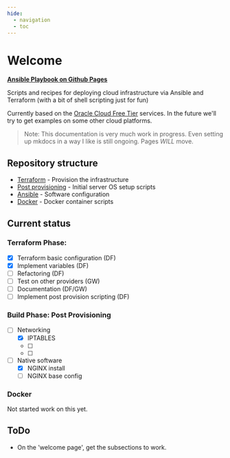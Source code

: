 ```yaml
---
hide:
  - navigation
  - toc
---
```

# Welcome

[**Ansible Playbook on Github Pages**](https://guywicks.github.io/ansible-playbook/)

Scripts and recipes for deploying cloud infrastructure via Ansible and Terraform (with a bit of shell scripting just for fun)

Currently based on the [Oracle Cloud Free Tier](https://www.oracle.com/uk/cloud/free/) services. In the future we'll try to get examples on some other cloud platforms.

> Note: This documentation is very much work in progress. Even setting up mkdocs in a way I like is still ongoing.  Pages *WILL* move.

## Repository structure

* [Terraform](./Terraform/) - Provision the infrastructure
* [Post provisioning](./Build/) - Initial server OS setup scripts
* [Ansible](./Ansible/) - Software configuration
* [Docker](./Docker/) - Docker container scripts

## Current status

### Terraform Phase:

- [x] Terraform basic configuration (DF)
- [x] Implement variables (DF)
- [ ] Refactoring (DF)
- [ ] Test on other providers (GW)
- [ ] Documentation (DF/GW)
- [ ] Implement post provision scripting (DF)

### Build Phase: Post Provisioning

- [ ] Networking
    * [x] IPTABLES
    * [ ] 
    * [ ] 
- [ ] Native software
    * [x] NGINX install
    * [ ] NGINX base config

### Docker

Not started work on this yet.

## ToDo

- On the 'welcome page', get the subsections to work.
